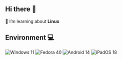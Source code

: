 <!-- This widget seems to be down? -->
<!-- <img align="right" src="https://github-readme-stats.vercel.app/api/top-langs/?username=futomaki-bit" /> -->

##  Hi there 👋

🐧 I’m learning about **Linux**

##  Environment 💻
![Windows 11](https://img.shields.io/badge/Windows%2011-0078d4?style=flat-square&logo=windows&logoColor=ffffff)
![Fedora 40](https://img.shields.io/badge/Fedora%2040-51A2DA?style=flat-square&logo=fedora&logoColor=ffffff)
![Android 14](https://img.shields.io/badge/Android%2014-3ddc85?style=flat-square&logo=android&logoColor=ffffff)
![iPadOS 18](https://img.shields.io/badge/iPadOS%2018-f7f7f7?style=flat-square&logo=apple&logoColor=000000)

